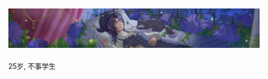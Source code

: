<!---
AzurLab/AzurLab is a ✨ special ✨ repository because its `README.md` (this file) appears on your GitHub profile.
You can click the Preview link to take a look at your changes.~
--->
<h1 align="center">
  <img src="https://raw.githubusercontent.com/AzurLab/AzurLab/main/res/carol_sleep.webp" alt="AzurLab">
</h1>

25岁, 不事学生